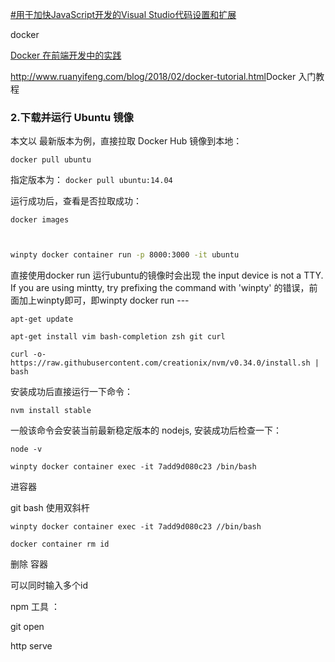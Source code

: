 

[#用于加快JavaScript开发的Visual Studio代码设置和扩展](http://tilomitra.com/vs-code-settings-and-extensions-for-faster-javascript-development/)

docker 

 [Docker 在前端开发中的实践](https://yugasun.com/post/docker-practice-in-frontend.html)

<http://www.ruanyifeng.com/blog/2018/02/docker-tutorial.html>Docker 入门教程

### 2.下载并运行 Ubuntu 镜像

本文以 最新版本为例，直接拉取 Docker Hub 镜像到本地：

```shell
docker pull ubuntu
```

指定版本为： `docker pull ubuntu:14.04`

运行成功后，查看是否拉取成功：

````
docker images
````

`                                                                                                                                                                              `

```bash
winpty docker container run -p 8000:3000 -it ubuntu
```

直接使用docker run 运行ubuntu的镜像时会出现 the input device is not a TTY.  If you are using mintty, try prefixing the command with 'winpty' 的错误，前面加上winpty即可，即winpty docker run ---



```
apt-get update
```

```
apt-get install vim bash-completion zsh git curl
```

```
curl -o- https://raw.githubusercontent.com/creationix/nvm/v0.34.0/install.sh | bash
```

安装成功后直接运行一下命令：

```
nvm install stable
```

一般该命令会安装当前最新稳定版本的 nodejs, 安装成功后检查一下：

`node -v`







`winpty docker container exec -it 7add9d080c23 /bin/bash                                                                                                                 `

进容器

git bash 使用双斜杆

`winpty docker container exec -it 7add9d080c23 //bin/bash                                                                                                                 `



`docker container rm id`

删除 容器

可以同时输入多个id







npm 工具 ：

git open

http serve

